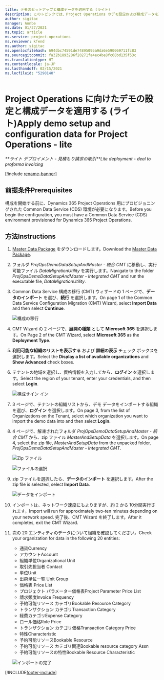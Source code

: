 ```yaml
---
title: デモのセットアップと構成データを適用する (ライト)
description: このトピックでは、Project Operations のデモ設定および構成データを適用する方法に関する情報を提供します。
author: sigitac
manager: Annbe
ms.date: 01/27/2021
ms.topic: article
ms.service: project-operations
ms.reviewer: kfend
ms.author: sigitac
ms.openlocfilehash: 694dbc74591de74895095a9da6e590069711fc83
ms.sourcegitcommit: fa32b1893286f20271fa4ec4be8fc68bd135f53c
ms.translationtype: HT
ms.contentlocale: ja-JP
ms.lasthandoff: 02/15/2021
ms.locfileid: "5290140"
---
```

# <a name="apply-demo-setup-and-configuration-data-for-project-operations---lite"></a><span data-ttu-id="2e741-103">Project Operations に向けたデモの設定と構成データを適用する (ライト)</span><span class="sxs-lookup"><span data-stu-id="2e741-103">Apply demo setup and configuration data for Project Operations - lite</span></span> 

<span data-ttu-id="2e741-104">_\*\*ライト デプロイメント - 見積もり請求の取引_</span><span class="sxs-lookup"><span data-stu-id="2e741-104">_\*\*Lite deployment - deal to proforma invoicing_</span></span>

[!include [rename-banner](~/includes/cc-data-platform-banner.md)]

## <a name="prerequisites"></a><span data-ttu-id="2e741-105">前提条件</span><span class="sxs-lookup"><span data-stu-id="2e741-105">Prerequisites</span></span>

<span data-ttu-id="2e741-106">構成を開始する前に、Dynamics 365 Project Operations 用にプロビジョニングされた Common Data Service (CDS) 環境が必要になります。</span><span class="sxs-lookup"><span data-stu-id="2e741-106">Before you begin the configuration, you must have a Common Data Service (CDS) environment provisioned for Dynamics 365 Project Operations.</span></span>


## <a name="instructions"></a><span data-ttu-id="2e741-107">方法</span><span class="sxs-lookup"><span data-stu-id="2e741-107">Instructions</span></span>

1. <span data-ttu-id="2e741-108">[Master Data Package](https://download.microsoft.com/download/3/4/1/341bf279-a64f-4baa-af31-ce624859b518/ProjOpsSampleSetupData%20-%20CE%20only%20CMT.zip) をダウンロードします。</span><span class="sxs-lookup"><span data-stu-id="2e741-108">Download the [Master Data Package](https://download.microsoft.com/download/3/4/1/341bf279-a64f-4baa-af31-ce624859b518/ProjOpsSampleSetupData%20-%20CE%20only%20CMT.zip).</span></span> 
2. <span data-ttu-id="2e741-109">フォルダ *ProjOpsDemoDataSetupAndMaster - 統合 CMT* に移動し、実行可能ファイル *DataMigrationUtility* を実行します。</span><span class="sxs-lookup"><span data-stu-id="2e741-109">Navigate to the folder *ProjOpsDemoDataSetupAndMaster - Integrated CMT* and run the executable file, *DataMigrationUtility*.</span></span>
3. <span data-ttu-id="2e741-110">Common Data Service 構成の移行 (CMT) ウィザードの 1 ページで、**データのインポート** を選び、**続行** を選択します。</span><span class="sxs-lookup"><span data-stu-id="2e741-110">On page 1 of the Common Data Service Configuration Migration (CMT) Wizard, select **Import Data** and then select **Continue**.</span></span>

    ![構成の移行](./media/1ConfigurationMigration.png)

4. <span data-ttu-id="2e741-112">CMT Wizard の 2 ページで、**展開の種類** として **Microsoft 365** を選択します。</span><span class="sxs-lookup"><span data-stu-id="2e741-112">On Page 2 of the CMT Wizard, select **Microsoft 365** as the **Deployment Type**.</span></span>
5. <span data-ttu-id="2e741-113">**利用可能な組織のリストを表示する** および **詳細の表示** チェック ボックスを選択します。</span><span class="sxs-lookup"><span data-stu-id="2e741-113">Select the **Display a list of available organizations** and **Show Advanced** check boxes.</span></span>
6. <span data-ttu-id="2e741-114">テナントの地域を選択し、資格情報を入力してから、**ログイン** を選択します。</span><span class="sxs-lookup"><span data-stu-id="2e741-114">Select the region of your tenant, enter your credentials, and then select **Login**.</span></span>

   ![構成サイン イン](./media/2ConfigurationSignin.png)

7. <span data-ttu-id="2e741-116">3 ページで、テナントの組織リストから、デモ データをインポートする組織を選び、**ログイン** を選択します。</span><span class="sxs-lookup"><span data-stu-id="2e741-116">On page 3, from the list of Organizations on the Tenant, select which organization you want to import the demo data into and then select **Login**.</span></span>
8. <span data-ttu-id="2e741-117">4 ページで、解凍されたフォルダ *ProjOpsDemoDataSetupAndMaster - 統合 CMT* から、zip ファイル *MasterAndSetupData* を選択します。</span><span class="sxs-lookup"><span data-stu-id="2e741-117">On page 4, select the zip file, *MasterAndSetupData* from the unpacked folder, *ProjOpsDemoDataSetupAndMaster - Integrated CMT*.</span></span>

   ![Zip ファイル](./media/3ZipFile.png)

   ![ファイルの選択](./media/4SelectAFile.png)

9. <span data-ttu-id="2e741-120">zip ファイルを選択したら、**データのインポート** を選択します。</span><span class="sxs-lookup"><span data-stu-id="2e741-120">After the zip file is selected, select **Import Data**.</span></span>

   ![データをインポート](./media/5ImportData.png)

10. <span data-ttu-id="2e741-122">インポートは、ネットワーク速度にもよりますが、約 2 から 10分間実行されます。</span><span class="sxs-lookup"><span data-stu-id="2e741-122">Import will run for approximately two-ten minutes depending on your network speed.</span></span> <span data-ttu-id="2e741-123">完了後、CMT Wizard を終了します。</span><span class="sxs-lookup"><span data-stu-id="2e741-123">After it completes, exit the CMT Wizard.</span></span> 
11. <span data-ttu-id="2e741-124">次の 20 エンティティのデータについて組織を確認してください。</span><span class="sxs-lookup"><span data-stu-id="2e741-124">Check your organization for data in the following 20 entities:</span></span>

    -   <span data-ttu-id="2e741-125">通貨</span><span class="sxs-lookup"><span data-stu-id="2e741-125">Currency</span></span>
    -   <span data-ttu-id="2e741-126">アカウント</span><span class="sxs-lookup"><span data-stu-id="2e741-126">Account</span></span>
    -   <span data-ttu-id="2e741-127">組織単位</span><span class="sxs-lookup"><span data-stu-id="2e741-127">Organizational Unit</span></span>
    -   <span data-ttu-id="2e741-128">取引先担当者 </span><span class="sxs-lookup"><span data-stu-id="2e741-128">Contact</span></span>
    -   <span data-ttu-id="2e741-129">単位</span><span class="sxs-lookup"><span data-stu-id="2e741-129">Unit</span></span>
    -   <span data-ttu-id="2e741-130">出荷単位一覧 </span><span class="sxs-lookup"><span data-stu-id="2e741-130">Unit Group</span></span>
    -   <span data-ttu-id="2e741-131">価格表 </span><span class="sxs-lookup"><span data-stu-id="2e741-131">Price List</span></span>
    -   <span data-ttu-id="2e741-132">プロジェクト パラメーター価格表</span><span class="sxs-lookup"><span data-stu-id="2e741-132">Project Parameter Price List</span></span> 
    -   <span data-ttu-id="2e741-133">請求頻度</span><span class="sxs-lookup"><span data-stu-id="2e741-133">Invoice Frequency</span></span>
    -   <span data-ttu-id="2e741-134">予約可能リソース カテゴリ</span><span class="sxs-lookup"><span data-stu-id="2e741-134">Bookable Resource Category</span></span>
    -   <span data-ttu-id="2e741-135">トランザクション カテゴリ</span><span class="sxs-lookup"><span data-stu-id="2e741-135">Transaction Category</span></span>
    -   <span data-ttu-id="2e741-136">経費カテゴリ</span><span class="sxs-lookup"><span data-stu-id="2e741-136">Expense Category</span></span>
    -   <span data-ttu-id="2e741-137">ロール価格</span><span class="sxs-lookup"><span data-stu-id="2e741-137">Role Price</span></span>
    -   <span data-ttu-id="2e741-138">トランザクション カテゴリ価格</span><span class="sxs-lookup"><span data-stu-id="2e741-138">Transaction Category Price</span></span>
    -   <span data-ttu-id="2e741-139">特性</span><span class="sxs-lookup"><span data-stu-id="2e741-139">Characteristic</span></span>
    -   <span data-ttu-id="2e741-140">予約可能リソース</span><span class="sxs-lookup"><span data-stu-id="2e741-140">Bookable Resource</span></span>
    -   <span data-ttu-id="2e741-141">予約可能リソース カテゴリ関連</span><span class="sxs-lookup"><span data-stu-id="2e741-141">Bookable resource category Assn</span></span>
    -   <span data-ttu-id="2e741-142">予約可能リソースの特性</span><span class="sxs-lookup"><span data-stu-id="2e741-142">Bookable Resource Characteristic</span></span>

    ![インポートの完了](./media/6CompleteImport.png)


[!INCLUDE[footer-include](../includes/footer-banner.md)]